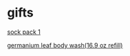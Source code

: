 # gifts

[sock pack 1](https://www.americantrench.com/products/retro-sampler-holiday-box?variant=47432006500598)

[germanium leaf body wash(16.9 oz refill)](https://www.aesop.com/us/p/body-hand/body-cleansers-and-scrubs/geranium-leaf-body-cleanser/)
